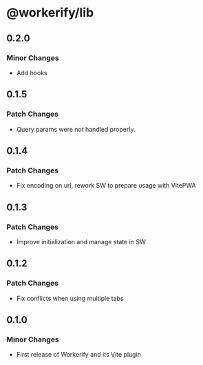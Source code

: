 # @workerify/lib

## 0.2.0

### Minor Changes

- Add hooks

## 0.1.5

### Patch Changes

- Query params were not handled properly.

## 0.1.4

### Patch Changes

- Fix encoding on url, rework SW to prepare usage with VitePWA

## 0.1.3

### Patch Changes

- Improve initialization and manage state in SW

## 0.1.2

### Patch Changes

- Fix conflicts when using multiple tabs

## 0.1.0

### Minor Changes

- First release of Workerify and its Vite plugin
